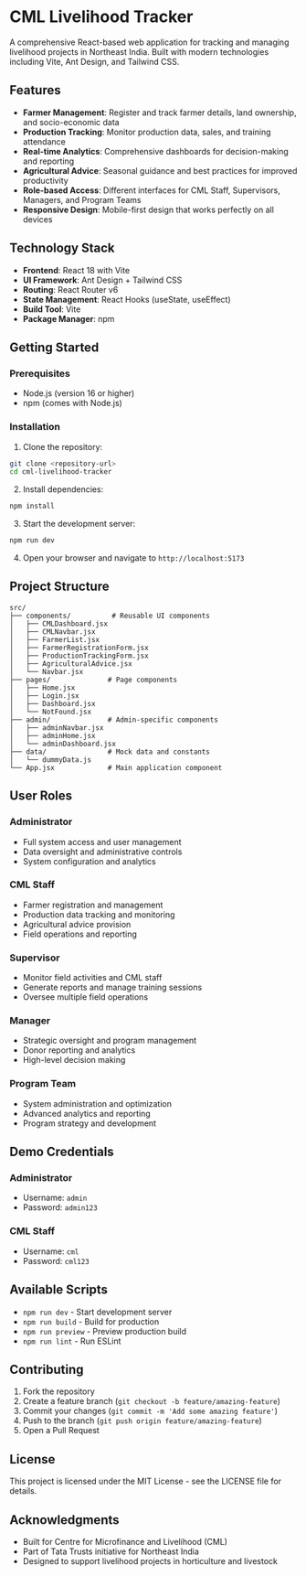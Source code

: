 # CML Livelihood Tracker

A comprehensive React-based web application for tracking and managing livelihood projects in Northeast India. Built with modern technologies including Vite, Ant Design, and Tailwind CSS.

## Features

- **Farmer Management**: Register and track farmer details, land ownership, and socio-economic data
- **Production Tracking**: Monitor production data, sales, and training attendance
- **Real-time Analytics**: Comprehensive dashboards for decision-making and reporting
- **Agricultural Advice**: Seasonal guidance and best practices for improved productivity
- **Role-based Access**: Different interfaces for CML Staff, Supervisors, Managers, and Program Teams
- **Responsive Design**: Mobile-first design that works perfectly on all devices

## Technology Stack

- **Frontend**: React 18 with Vite
- **UI Framework**: Ant Design + Tailwind CSS
- **Routing**: React Router v6
- **State Management**: React Hooks (useState, useEffect)
- **Build Tool**: Vite
- **Package Manager**: npm

## Getting Started

### Prerequisites

- Node.js (version 16 or higher)
- npm (comes with Node.js)

### Installation

1. Clone the repository:
```bash
git clone <repository-url>
cd cml-livelihood-tracker
```

2. Install dependencies:
```bash
npm install
```

3. Start the development server:
```bash
npm run dev
```

4. Open your browser and navigate to `http://localhost:5173`

## Project Structure

```
src/
├── components/          # Reusable UI components
│   ├── CMLDashboard.jsx
│   ├── CMLNavbar.jsx
│   ├── FarmerList.jsx
│   ├── FarmerRegistrationForm.jsx
│   ├── ProductionTrackingForm.jsx
│   ├── AgriculturalAdvice.jsx
│   └── Navbar.jsx
├── pages/              # Page components
│   ├── Home.jsx
│   ├── Login.jsx
│   ├── Dashboard.jsx
│   └── NotFound.jsx
├── admin/              # Admin-specific components
│   ├── adminNavbar.jsx
│   ├── adminHome.jsx
│   └── adminDashboard.jsx
├── data/               # Mock data and constants
│   └── dummyData.js
└── App.jsx             # Main application component
```

## User Roles

### Administrator
- Full system access and user management
- Data oversight and administrative controls
- System configuration and analytics

### CML Staff
- Farmer registration and management
- Production data tracking and monitoring
- Agricultural advice provision
- Field operations and reporting

### Supervisor
- Monitor field activities and CML staff
- Generate reports and manage training sessions
- Oversee multiple field operations

### Manager
- Strategic oversight and program management
- Donor reporting and analytics
- High-level decision making

### Program Team
- System administration and optimization
- Advanced analytics and reporting
- Program strategy and development

## Demo Credentials

### Administrator
- Username: `admin`
- Password: `admin123`

### CML Staff
- Username: `cml`
- Password: `cml123`

## Available Scripts

- `npm run dev` - Start development server
- `npm run build` - Build for production
- `npm run preview` - Preview production build
- `npm run lint` - Run ESLint

## Contributing

1. Fork the repository
2. Create a feature branch (`git checkout -b feature/amazing-feature`)
3. Commit your changes (`git commit -m 'Add some amazing feature'`)
4. Push to the branch (`git push origin feature/amazing-feature`)
5. Open a Pull Request

## License

This project is licensed under the MIT License - see the LICENSE file for details.

## Acknowledgments

- Built for Centre for Microfinance and Livelihood (CML)
- Part of Tata Trusts initiative for Northeast India
- Designed to support livelihood projects in horticulture and livestock
